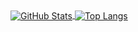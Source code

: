 <a href="https://github.com/Ice-Cirno">
  <img align="center" alt="GitHub Stats" src="https://github-readme-stats.vercel.app/api?username=wosiwq&show_icons=true&include_all_commits=true" />
</a>
<a href="https://github.com/Ice-Cirno">
  <img align="center" alt="Top Langs" src="https://github-readme-stats.vercel.app/api/top-langs/?username=wosiwq&layout=compact" />
</a>
